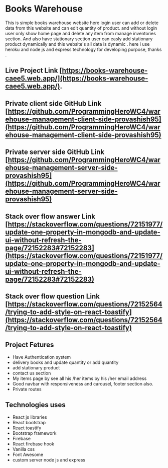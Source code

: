 # Books Warehouse 
This is simple books warehouse website here login user can add or delete data from this website and can edit quantity of product. and without login user only show home page and delete any item from manage inventories section. And also have stationary section user can easly add stationary product dynamically and this website's all data is dynamic . here i use heroku and node js and express technology for developing purpose, thanks . 

## Live Project Link [https://books-warehouse-caee5.web.app/](https://books-warehouse-caee5.web.app/).


## Private client side  GitHub Link [https://github.com/ProgrammingHeroWC4/warehouse-management-client-side-provashish95](https://github.com/ProgrammingHeroWC4/warehouse-management-client-side-provashish95)


## Private server side  GitHub Link [https://github.com/ProgrammingHeroWC4/warehouse-management-server-side-provashish95](https://github.com/ProgrammingHeroWC4/warehouse-management-server-side-provashish95)


## Stack over flow answer Link [https://stackoverflow.com/questions/72151977/update-one-property-in-mongodb-and-update-ui-without-refresh-the-page/72152283#72152283](https://stackoverflow.com/questions/72151977/update-one-property-in-mongodb-and-update-ui-without-refresh-the-page/72152283#72152283)


##  Stack over flow question Link [https://stackoverflow.com/questions/72152564/trying-to-add-style-on-react-toastify](https://stackoverflow.com/questions/72152564/trying-to-add-style-on-react-toastify)

## Project Fetures

* Have Authentication system
* delivery books and update quantity or add quantity
* add stationary product 
* contact us section 
* My items page by see all his /her items by his /her email address
* Good navbar with responsiveness and carousel, footer section also.
* Private routes 

## Technologies uses

* React js libraries
* React bootstrap
* React toastify
* Bootstrap framework
* Firebase 
* React firebase hook
* Vanilla css
* Font Awesome
* custom server node js and express




